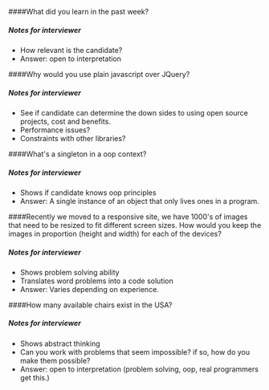 ####What did you learn in the past week?
##### Notes for interviewer 
* How relevant is the candidate?
* Answer: open to interpretation

####Why would you use plain javascript over JQuery?
##### Notes for interviewer 
* See if candidate can determine the down sides to using open source projects, cost and benefits. 
* Performance issues?
* Constraints with other libraries?

####What's a singleton in a oop context?
##### Notes for interviewer 
* Shows if candidate knows oop principles
* Answer: A single instance of an object that only lives ones in a program.

####Recently we moved to a responsive site, we have 1000's of images that need to be resized to fit different screen sizes. How would you keep the images in proportion (height and width) for each of the devices?
##### Notes for interviewer 
* Shows problem solving ability
* Translates word problems into a code solution 
* Answer: Varies depending on experience.

####How many available chairs exist in the USA?
##### Notes for interviewer 
* Shows abstract thinking
* Can you work with problems that seem impossible? if so, how do you make them possible?
* Answer: open to interpretation (problem solving, oop, real programmers get this.)
